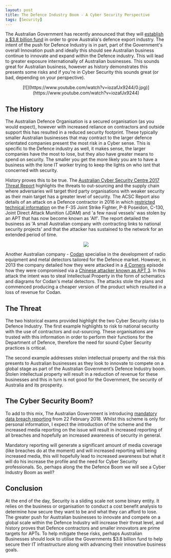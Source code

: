 ```yaml
---
layout: post
title: The Defence Industry Boom - A Cyber Security Perspective
tags: [Security]
---
```

The Australian Government has recently announced that they will [establish a $3.8 billion fund](https://www.sbs.com.au/news/defence-exports-turnbull-unveils-3-8b-fund-to-boost-foreign-sales-of-australian-arms) in order to grow Australia's defence export industry. The intent of the push for Defence Industry is in part, part of the Government's overall Innovation push and ideally this should see Australian business continue to innovate and expand within the Defence industry. This will lead to greater exposure internationally of Australian businesses. This sounds great for Australian business, however as history demonstrates this presents some risks and if you're in Cyber Security this sounds great (or bad, depending on your perspective).

<p align="center">
  [![](https://www.youtube.com/watch?v=iozafJx9244/0.jpg)](https://www.youtube.com/watch?v=iozafJx9244)
</p>

## The History
The Australian Defence Organisation is a secured organisation (as you would expect), however with increased reliance on contractors and outside support this has resulted in a reduced security footprint. These typically smaller Australian businesses that may contract to the larger defence orientated companies present the most risk in a Cyber sense. This is specific to the Defence industry as well, it makes sense, the larger companies have the most to lose, but they also have greater means to spend on security. The smaller you get the more likely you are to have a business with the lone IT worker trying to keep the lights on who isnt that concerned with security. 

History proves this to be true. The [Australian Cyber Security Centre 2017 Threat Report](https://www.acsc.gov.au/publications/ACSC_Threat_Report_2017.pdf) highlights the threats to out-sourcing and the supply chain where adversaries will target third party organisations with weaker security as their main target has a greater level of security. The ACSC Report also details of an attack on a Defence contractor in 2016 in which [restricted technical information](http://www.zdnet.com/article/secret-f-35-p-8-c-130-data-stolen-in-australian-defence-contractor-hack/) on the F-35 Joint Strike Fighter, P-8 Poseidon, C-130, Joint Direct Attack Munition (JDAM) and 'a few naval vessels' was stolen by an APT that has now become known as 'Alf'. The report detailed the business as 'A small Australian company with contracting links to national security projects' and that the attacker has sustained to the network for an extended period of time. 

<p align="center">
  <img src="http://cdn.akamai.steamstatic.com/steamcommunity/public/images/avatars/65/654745850a89633359b2bd909eb17d9204443aa4_full.jpg">
</p>

Another Australian company - [Codan](http://codan.com.au/) specialise in the development of radio equipment and metal detectors tailored for the Defence market. However, in 2013 the company detailed how they were attacked in a [4 Corners](http://www.abc.net.au/4corners/hacked/4717206) episode how they were compromised via a [Chinese attacker known as APT 3](http://www.smh.com.au/business/codan-fights-back-after-chinese-hackers-stole-metal-detector-designs-20150624-ghx36t). In this attack the intent was to steal Intellectual Property in the form of schematics and diagrams for Codan's metal detectors. The attacks stole the plans and commenced producing a cheaper version of the product which resulted in a loss of revenue for Codan. 

## The Threat
The two historical exams provided highlight the two Cyber Security risks to Defence Industry. The first example highlights to risk to national security with the use of contractors and out-sourcing. These organisations are trusted with this information in order to perform their functions for the Department of Defence, therefore the need for sound Cyber Security practices is critical. 

The second example addresses stolen intellectual property and the risk this presents to Australian businesses as they look to innovate to compete on a global stage as part of the Australian Government’s Defence Industry boom. Stolen intellectual property will result in a reduction of revenue for these businesses and this in turn is not good for the Government, the security of Australia and its prosperity. 

## The Cyber Security Boom?
To add to this mix, The Australian Government is introducing [mandatory data breach reporting](https://www.oaic.gov.au/privacy-law/privacy-act/notifiable-data-breaches-scheme) from 22 February 2018. Whilst this scheme is only for personal information, I expect the introduction of the scheme and the increased media reporting on the issue will result in increased reporting of all breaches and hopefully an increased awareness of security in general. 

Mandatory reporting will generate a significant amount of media coverage (like breaches do at the moment) and will increased reporting will being increased media, this will hopefully lead to increased awareness but what it will do his increase the profile and the need for Cyber Security professionals. So, perhaps along the the Defence Boom we will see a Cyber Industry Boom as well?

## Conclusion
At the end of the day, Security is a sliding scale not some binary entity. It relies on the business or organisation to conduct a cost benefit analysis to determine how secure they want to be and what they can afford to lose. The greater push for Australian businesses to innovate and compete on a global scale within the Defence Industry will increase their threat level, and history proves that Defence contractors and smaller innovators are prime targets for APTs. To help mitigate these risks, perhaps Australian Businesses should look to utilise the Governments $3.8 billion fund to help secure their IT infrastructure along with advancing their innovative business goals.
